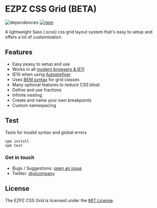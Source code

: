 # EZPZ CSS Grid (BETA)
![dependencies](https://david-dm.org/vicompany/ezpz-css-grid.svg) [![npm](https://img.shields.io/npm/v/ezpz-css-grid.svg?style=flat-square)](https://www.npmjs.com/package/ezpz-css-grid)

A lightweight Sass (.scss) css grid layout system that's easy to setup and offers a lot of customisation.

## Features
* Easy peasy to setup and use
* Works in all [modern browsers & IE11](http://caniuse.com/#search=flex)
* IE10 when using [Autoprefixer](https://github.com/postcss/autoprefixer)
* Uses [BEM syntax](http://csswizardry.com/2013/01/mindbemding-getting-your-head-round-bem-syntax/) for grid classes
* Many optional features to reduce CSS bloat
* Define and use fractions
* Infinite nesting
* Create and name your own breakpoints
* Custom namespacing

## Test
Tests for invalid syntax and global errors
```
npm install
npm test
```

### Get in touch
- Bugs / Suggestions: [open an issue](https://github.com/vicompany/ezpz-css-grid/issues)
- Twitter: [@vicompany](https://twitter.com/vicompany)

## License
The EZPZ CSS Grid is licensed under the [MIT License](LICENSE.md).

